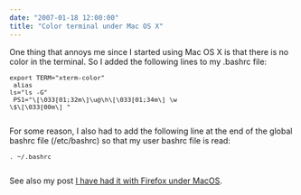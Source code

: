 ```yaml
---
date: "2007-01-18 12:00:00"
title: "Color terminal under Mac OS X"
---
```




One thing that annoys me since I started using Mac OS X is that there is no color in the terminal. So I added the following lines to my .bashrc file:

<code style="font-size: 0.8em;">export TERM="xterm-color"<br/>
alias ls="ls -G"<br/>
PS1="\\[\\033[01;32m\\]\\u@\\h\\[\\033[01;34m\\] \\w \\$\\[\\033[00m\\] "<br/>
</code>

For some reason, I also had to add the following line at the end of the global bashrc file (/etc/bashrc) so that my user bashrc file is read:

<code style="font-size: 0.8em;">. ~/.bashrc<br/>
</code>

See also my post [I have had it with Firefox under MacOS](http://www.daniel-lemire.com/blog/archives/2007/06/27/i-have-had-it-with-firefox-under-macos/).

